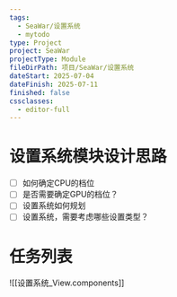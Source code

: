 ```yaml
---
tags:
  - SeaWar/设置系统
  - mytodo
type: Project
project: SeaWar
projectType: Module
fileDirPath: 项目/SeaWar/设置系统
dateStart: 2025-07-04
dateFinish: 2025-07-11
finished: false
cssclasses:
  - editor-full
---
```


# 设置系统模块设计思路
- [ ] 如何确定CPU的档位
- [ ] 是否需要确定GPU的档位？
- [ ] 设置系统如何规划
- [ ] 设置系统，需要考虑哪些设置类型？
 
# 任务列表
![[设置系统_View.components]]


